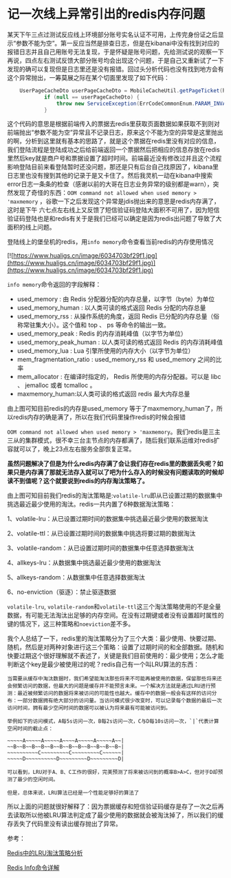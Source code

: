 # 记一次线上异常引出的redis内存问题

  

  某天下午三点过测试反应线上环境部分账号实名认证不可用，上传完身份证之后显示“参数不能为空”。第一反应当然是排查日志，但是在kibanai中没有找到对应的报错日志并且自己用账号无法复现，于是怀疑是账号问题，先给测试说的观察一下再说，四点左右测试反馈大部分账号均会出现这个问题，于是自己又重新试了一下发现的确可以复现但是日志里还是没有报错。回过头分析代码也没有找到地方会有这个异常抛出，一筹莫展之际在某个切面里发现了如下代码：

``` java
    UserPageCacheDto userPageCacheDto = MobileCacheUtil.getPageTicket(headReq.getMerchantCode(), ticket);
            if (null == userPageCacheDto) {
                throw new ServiceException(ErrCodeCommonEnum.PARAM_INVALID.getCode(), ErrCodeCommonEnum.PARAM_INVALID.getDesc());
            }
```

这个代码的意思是根据前端传入的票据去redis里获取页面数据如果获取不到则对前端抛出“参数不能为空”异常且不记录日志，原来这个不能为空的异常是这里抛出的啊，分析到这里就有基本的思路了，就是这个票据在redis里没有对应的信息，我们登陆流程是登陆成功之后给前端返回一个票据然后把相应的信息存放在redis里然后key就是商户号和票据设置了超时时间。前端最近没有修改过并且这个流程影响登陆目前来看登陆暂时还没问题，那还是只有后台自己找原因了，kibana里日志里也没有搜到其他的记录于是又卡住了。然后我灵机一动在kibana中搜索error日志一条条的检查（感谢以前的大哥在日志业务异常的级别都是warn），突然发现了奇怪的东西：`OOM command not allowed when used memory > 'maxmemory` ，谷歌一下之后发现这个异常是jdis抛出来的意思是redis内存满了，这时是下午 六七点左右线上又反馈了短信验证码登陆大面积不可用了，因为短信验证码登陆也是和redis有关于是我们已经可以确定是因为redis出问题了导致了大面积的线上问题。

  登陆线上的堡垒机的redis，用`info memory`命令查看当前redis的内存使用情况

[![https://www.hualigs.cn/image/6034703bf29f1.jpg](https://www.hualigs.cn/image/6034703bf29f1.jpg)](https://www.hualigs.cn/image/6034703bf29f1.jpg)

`info memory`命令返回的字段解释：

- used_memory : 由 Redis 分配器分配的内存总量，以字节（byte）为单位
- used_memory_human : 以人类可读的格式返回 Redis 分配的内存总量
- used_memory_rss : 从操作系统的角度，返回 Redis 已分配的内存总量（俗称常驻集大小）。这个值和 top 、 ps 等命令的输出一致。
- used_memory_peak : Redis 的内存消耗峰值（以字节为单位）
- used_memory_peak_human : 以人类可读的格式返回 Redis 的内存消耗峰值
- used_memory_lua : Lua 引擎所使用的内存大小（以字节为单位）
- mem_fragmentation_ratio : used_memory_rss 和 used_memory 之间的比率
- mem_allocator : 在编译时指定的， Redis 所使用的内存分配器。可以是 libc 、 jemalloc 或者 tcmalloc 。
- maxmemory_human:以人类可读的格式返回 redis 最大内存总量

由上图可知目前redis的内存是used_memory 等于了maxmemory_human了，所以redis内存的确是满了，所以在我们代码里操作redis的时候会报错

`OOM command not allowed when used memory > 'maxmemory`。我们redis是三主三从的集群模式，很不幸三台主节点的内存都满了，随后我们联系运维对redis扩容就可以了，晚上23点左右服务全部恢复正常。



  **虽然问题解决了但是为什么redis内存满了会让我们存在redis里的数据丢失呢？如果只是内存满了那就无法存入就可以了吧为什么存入的时候没有问题读取的时候却读不到值呢？这个就要说到redis的内存淘汰策略了。**

由上图可知目前我们redis的淘汰策略是:`volatile-lru`即从已设置过期的数据集中挑选最近最少使用的淘汰。redis一共内置了6种数据淘汰策略：

1、volatile-lru：从已设置过期时间的数据集中挑选最近最少使用的数据淘汰

2、volatile-ttl：从已设置过期时间的数据集中挑选将要过期的数据淘汰

3、volatile-random：从已设置过期时间的数据集中任意选择数据淘汰

4、allkeys-lru：从数据集中挑选最近最少使用的数据淘汰

5、allkeys-random：从数据集中任意选择数据淘汰

6、no-enviction（驱逐）：禁止驱逐数据

`volatile-lru`, `volatile-random`和`volatile-ttl`这三个淘汰策略使用的不是全量数据，有可能无法淘汰出足够的内存空间。在没有过期键或者没有设置超时属性的键的情况下，这三种策略和`noeviction`差不多。



我个人总结了一下，redis里的淘汰策略分为了三个大类：最少使用、快要过期、随机，然后是对两种对象进行这三个策略：设置了过期时间的和全部数据。随机和快要过期这个很好理解就不表述了，关键是我们目前使用的：最少使用；怎么才能判断这个key是最少被使用过的呢？redis自己有一个叫LRU算法的东西：

```
当需要从缓存中淘汰数据时，我们希望能淘汰那些将来不可能再被使用的数据，保留那些将来还会频繁访问的数据，但最大的问题是缓存并不能预言未来。一个解决方法就是通过LRU进行预测：最近被频繁访问的数据将来被访问的可能性也越大。缓存中的数据一般会有这样的访问分布：一部分数据拥有绝大部分的访问量。当访问模式很少改变时，可以记录每个数据的最后一次访问时间，拥有最少空闲时间的数据可以被认为将来最有可能被访问到。

举例如下的访问模式，A每5s访问一次，B每2s访问一次，C与D每10s访问一次，`|`代表计算空闲时间的截止点：

~~~~~A~~~~~A~~~~~A~~~~A~~~~~A~~~~~A~~|
~~B~~B~~B~~B~~B~~B~~B~~B~~B~~B~~B~~B~|
~~~~~~~~~~C~~~~~~~~~C~~~~~~~~~C~~~~~~|
~~~~~D~~~~~~~~~~D~~~~~~~~~D~~~~~~~~~D|

可以看到，LRU对于A、B、C工作的很好，完美预测了将来被访问到的概率B>A>C，但对于D却预测了最少的空闲时间。

但是，总体来说，LRU算法已经是一个性能足够好的算法了
```



  所以上面的问题就很好解释了：因为票据缓存和短信验证码缓存是存了一次之后再去读取所以他被LRU算法判定成了最少使用的数据就会被淘汰掉了，所以我们的缓存丢失了代码里没有读出缓存抛出了异常。





参考：

[Redis中的LRU淘汰策略分析](https://www.cnblogs.com/linxiyue/p/10945216.html)

[Redis Info命令详解](https://www.runoob.com/redis/server-info.html)